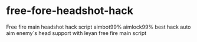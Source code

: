 # free-fore-headshot-hack
Free fire main headshot hack script aimbot99% aimlock99% best hack auto aim enemy`s head support with leyan free fire main script
